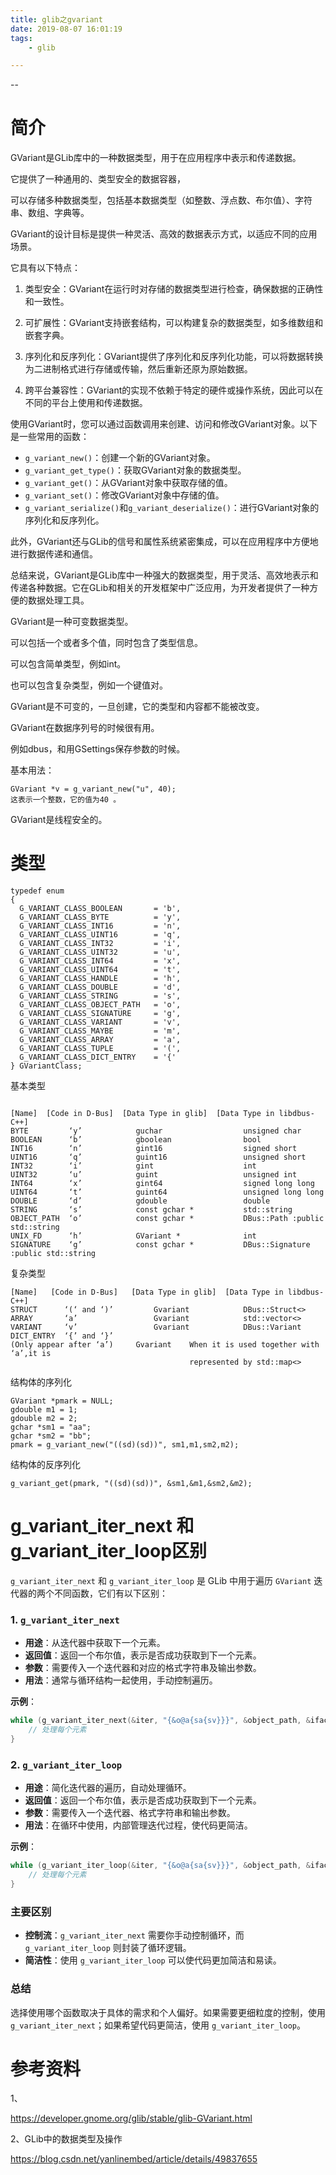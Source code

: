 ```yaml
---
title: glib之gvariant
date: 2019-08-07 16:01:19
tags:
	- glib

---
```


--

# 简介

GVariant是GLib库中的一种数据类型，用于在应用程序中表示和传递数据。

它提供了一种通用的、类型安全的数据容器，

可以存储多种数据类型，包括基本数据类型（如整数、浮点数、布尔值）、字符串、数组、字典等。

GVariant的设计目标是提供一种灵活、高效的数据表示方式，以适应不同的应用场景。

它具有以下特点：

1. 类型安全：GVariant在运行时对存储的数据类型进行检查，确保数据的正确性和一致性。

2. 可扩展性：GVariant支持嵌套结构，可以构建复杂的数据类型，如多维数组和嵌套字典。

3. 序列化和反序列化：GVariant提供了序列化和反序列化功能，可以将数据转换为二进制格式进行存储或传输，然后重新还原为原始数据。

4. 跨平台兼容性：GVariant的实现不依赖于特定的硬件或操作系统，因此可以在不同的平台上使用和传递数据。

使用GVariant时，您可以通过函数调用来创建、访问和修改GVariant对象。以下是一些常用的函数：

- `g_variant_new()`：创建一个新的GVariant对象。
- `g_variant_get_type()`：获取GVariant对象的数据类型。
- `g_variant_get()`：从GVariant对象中获取存储的值。
- `g_variant_set()`：修改GVariant对象中存储的值。
- `g_variant_serialize()`和`g_variant_deserialize()`：进行GVariant对象的序列化和反序列化。

此外，GVariant还与GLib的信号和属性系统紧密集成，可以在应用程序中方便地进行数据传递和通信。

总结来说，GVariant是GLib库中一种强大的数据类型，用于灵活、高效地表示和传递各种数据。它在GLib和相关的开发框架中广泛应用，为开发者提供了一种方便的数据处理工具。







GVariant是一种可变数据类型。

可以包括一个或者多个值，同时包含了类型信息。

可以包含简单类型，例如int。

也可以包含复杂类型，例如一个键值对。

GVariant是不可变的，一旦创建，它的类型和内容都不能被改变。

GVariant在数据序列号的时候很有用。

例如dbus，和用GSettings保存参数的时候。

基本用法：

```
GVariant *v = g_variant_new("u", 40);
这表示一个整数，它的值为40 。
```

GVariant是线程安全的。

# 类型

```
typedef enum
{
  G_VARIANT_CLASS_BOOLEAN       = 'b',
  G_VARIANT_CLASS_BYTE          = 'y',
  G_VARIANT_CLASS_INT16         = 'n',
  G_VARIANT_CLASS_UINT16        = 'q',
  G_VARIANT_CLASS_INT32         = 'i',
  G_VARIANT_CLASS_UINT32        = 'u',
  G_VARIANT_CLASS_INT64         = 'x',
  G_VARIANT_CLASS_UINT64        = 't',
  G_VARIANT_CLASS_HANDLE        = 'h',
  G_VARIANT_CLASS_DOUBLE        = 'd',
  G_VARIANT_CLASS_STRING        = 's',
  G_VARIANT_CLASS_OBJECT_PATH   = 'o',
  G_VARIANT_CLASS_SIGNATURE     = 'g',
  G_VARIANT_CLASS_VARIANT       = 'v',
  G_VARIANT_CLASS_MAYBE         = 'm',
  G_VARIANT_CLASS_ARRAY         = 'a',
  G_VARIANT_CLASS_TUPLE         = '(',
  G_VARIANT_CLASS_DICT_ENTRY    = '{'
} GVariantClass;

```



基本类型

```

[Name]  [Code in D-Bus]  [Data Type in glib]  [Data Type in libdbus-C++]
BYTE         ‘y’            guchar                  unsigned char           
BOOLEAN      ‘b’            gboolean                bool
INT16        ‘n’            gint16                  signed short
UINT16       ‘q’            guint16                 unsigned short
INT32        ‘i’            gint                    int
UINT32       ‘u’            guint                   unsigned int
INT64        ‘x’            gint64                  signed long long
UINT64       ‘t’            guint64                 unsigned long long
DOUBLE       ‘d’            gdouble                 double
STRING       ‘s’            const gchar *           std::string
OBJECT_PATH  ‘o’            const gchar *           DBus::Path :public std::string
UNIX_FD      ‘h’            GVariant *              int
SIGNATURE    ‘g’            const gchar *           DBus::Signature :public std::string

```

复杂类型

```
[Name]   [Code in D-Bus]   [Data Type in glib]  [Data Type in libdbus-C++]
STRUCT      ‘(‘ and ‘)’         Gvariant            DBus::Struct<>
ARRAY       ‘a’                 Gvariant            std::vector<>
VARIANT     ‘v’                 Gvariant            DBus::Variant
DICT_ENTRY  ‘{’ and ‘}’
(Only appear after ‘a’)     Gvariant    When it is used together with ‘a’,it is             
                                        represented by std::map<>
```

结构体的序列化

```
GVariant *pmark = NULL;
gdouble m1 = 1;
gdouble m2 = 2;
gchar *sm1 = "aa";
gchar *sm2 = "bb";
pmark = g_variant_new("((sd)(sd))", sm1,m1,sm2,m2);
```

结构体的反序列化

```
g_variant_get(pmark, "((sd)(sd))", &sm1,&m1,&sm2,&m2);
```



# g_variant_iter_next 和g_variant_iter_loop区别

`g_variant_iter_next` 和 `g_variant_iter_loop` 是 GLib 中用于遍历 `GVariant` 迭代器的两个不同函数，它们有以下区别：

### 1. `g_variant_iter_next`

- **用途**：从迭代器中获取下一个元素。
- **返回值**：返回一个布尔值，表示是否成功获取到下一个元素。
- **参数**：需要传入一个迭代器和对应的格式字符串及输出参数。
- **用法**：通常与循环结构一起使用，手动控制遍历。

**示例**：
```c
while (g_variant_iter_next(&iter, "{&o@a{sa{sv}}}", &object_path, &ifaces_and_properties)) {
    // 处理每个元素
}
```

### 2. `g_variant_iter_loop`

- **用途**：简化迭代器的遍历，自动处理循环。
- **返回值**：返回一个布尔值，表示是否成功获取到下一个元素。
- **参数**：需要传入一个迭代器、格式字符串和输出参数。
- **用法**：在循环中使用，内部管理迭代过程，使代码更简洁。

**示例**：
```c
while (g_variant_iter_loop(&iter, "{&o@a{sa{sv}}}", &object_path, &ifaces_and_properties)) {
    // 处理每个元素
}
```

### 主要区别

- **控制流**：`g_variant_iter_next` 需要你手动控制循环，而 `g_variant_iter_loop` 则封装了循环逻辑。
- **简洁性**：使用 `g_variant_iter_loop` 可以使代码更加简洁和易读。

### 总结

选择使用哪个函数取决于具体的需求和个人偏好。如果需要更细粒度的控制，使用 `g_variant_iter_next`；如果希望代码更简洁，使用 `g_variant_iter_loop`。

# 参考资料

1、

https://developer.gnome.org/glib/stable/glib-GVariant.html

2、GLib中的数据类型及操作

https://blog.csdn.net/yanlinembed/article/details/49837655